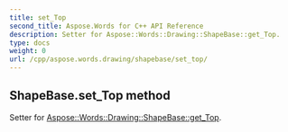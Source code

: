 ```yaml
---
title: set_Top
second_title: Aspose.Words for C++ API Reference
description: Setter for Aspose::Words::Drawing::ShapeBase::get_Top. 
type: docs
weight: 0
url: /cpp/aspose.words.drawing/shapebase/set_top/
---
```

## ShapeBase.set_Top method


Setter for [Aspose::Words::Drawing::ShapeBase::get_Top](./get_top/).

